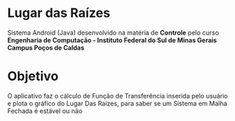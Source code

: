
# Lugar das Raízes

Sistema Android (Java) desenvolvido na matéria de **Controle** pelo curso **Engenharia de Computação - Instituto Federal do Sul de Minas Gerais Campus Poços de Caldas**

# Objetivo

O aplicativo faz o cálculo de Função de Transferência inserida pelo usuário e plota o gráfico do Lugar Das Raízes, para saber se um Sistema em Malha Fechada é estável ou não
